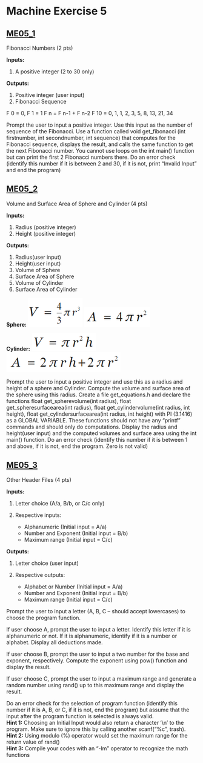 # Machine Exercise 5

## [ME05_1](me05_1.c)
Fibonacci Numbers (2 pts)

**Inputs:**

1. A positive integer (2 to 30 only)

**Outputs:**

1. Positive integer (user input)
2. Fibonacci Sequence

F 0 = 0, F 1 = 1	F n = F n-1 + F n-2	F 10 = 0, 1, 1, 2, 3, 5, 8, 13, 21, 34

Prompt the user to input a positive integer. Use this input as the number of sequence of the Fibonacci. Use a function called void get_fibonacci (int firstnumber, int secondnumber, int sequence) that computes for the Fibonacci sequence, displays the result, and calls the same function to get the next Fibonacci number. You cannot use loops on the int main() function but can print the first 2 Fibonacci numbers there. Do an error check (identify this number if it is between 2 and 30, if it is not, print “Invalid Input” and end the program)

## [ME05_2](me05_2.c)
Volume and Surface Area of Sphere and Cylinder (4 pts)

**Inputs:**

1. Radius (positive integer)
2. Height (positive integer)

**Outputs:**

1. Radius(user input)
2. Height(user input)
2. Volume of Sphere
3. Surface Area of Sphere
4. Volume of Cylinder
5. Surface Area of Cylinder

**Sphere:** 	![sphere volume](img/vsph.png) ![sphere area](img/asph.png)

**Cylinder:** 	![cylinder volume](img/vcyl.png) ![cylinder area](img/acyl.png)

Prompt the user to input a positive integer and use this as a radius and height of a sphere and Cylinder. Compute the volume and surface area of the sphere using this radius. Create a file get_equations.h and declare the functions float get_spherevolume(int radius), float get_spheresurfacearea(int radius), float get_cylindervolume(int radius, int height), float get_cylindersurfacearea(int radius, int height) with PI (3.1416) as a GLOBAL VARIABLE. These functions should not have any “printf” commands and should only do computations. Display the radius and height(user input) and the computed volumes and surface area using the int main() function. Do an error check (identify this number if it is between 1 and above, if it is not, end the program. Zero is not valid)

## [ME05_3](me05_3.c)
Other Header Files (4 pts)

**Inputs:**

1. Letter choice (A/a, B/b, or C/c only)
2. Respective inputs:

	+ Alphanumeric (Initial input = A/a)
	+ Number and Exponent (Initial input = B/b)
	+ Maximum range (Initial input = C/c)

**Outputs:**

1. Letter choice (user input)
2. Respective outputs:

	+ Alphabet or Number (Initial input = A/a)
	+ Number and Exponent (Initial input = B/b)
	+ Maximum range (Initial input = C/c)

Prompt the user to input a letter (A, B, C – should accept lowercases) to choose the program function.

If user choose A, prompt the user to input a letter. Identify this letter if it is alphanumeric or not. If it is alphanumeric, identify if it is a number or alphabet. Display all deductions made.

If user choose B, prompt the user to input a two number for the base and exponent, respectively. Compute the exponent using pow() function and display the result.

If user choose C, prompt the user to input a maximum range and generate a random number using rand() up to this maximum range and display the result.

Do an error check for the selection of program function (identify this number if it is A, B, or C, if it is not, end the program) but assume that the input after the program function is selected is always valid.  
**Hint 1:** Choosing an Initial Input would also return a character ‘\n’ to the program. Make sure to ignore this by calling another scanf(“%c”, trash).  
**Hint 2:** Using modulo (%) operator would set the maximum range for the return value of rand()  
**Hint 3:** Compile your codes with an “-lm” operator to recognize the math functions

